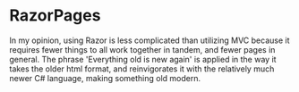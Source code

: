 # RazorPages
In my opinion, using Razor is less complicated than utilizing MVC because it requires fewer things to all work together
in tandem, and fewer pages in general.
The phrase 'Everything old is new again' is applied in the way it takes the older html format, and reinvigorates it
with the relatively much newer C# language, making something old modern.
